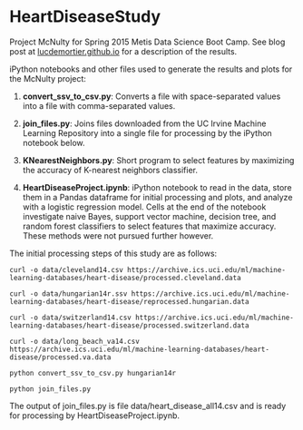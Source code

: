 # HeartDiseaseStudy
Project McNulty for Spring 2015 Metis Data Science Boot Camp. 
See blog post at [lucdemortier.github.io](http://lucdemortier.github.io/portfolio/3_mcnulty.html) for a description of the results.

iPython notebooks and other files used to generate the results and plots for the McNulty project:

1. **convert\_ssv\_to\_csv.py**: Converts a file with space-separated values into a file with comma-separated values.

1. **join\_files.py**: Joins files downloaded from the UC Irvine Machine Learning Repository into a single file for processing by the iPython notebook below.

1. **KNearestNeighbors.py**: Short program to select features by maximizing the accuracy of K-nearest neighbors classifier.

1. **HeartDiseaseProject.ipynb**: iPython notebook to read in the data, store them in a Pandas dataframe for initial processing and plots, and analyze with a logistic regression model.  Cells at the end of the notebook investigate naive Bayes, support vector machine, decision tree, and random forest classifiers to select features that maximize accuracy.  These methods were not pursued further however.

The initial processing steps of this study are as follows:

`curl -o data/cleveland14.csv https://archive.ics.uci.edu/ml/machine-learning-databases/heart-disease/processed.cleveland.data`

`curl -o data/hungarian14r.ssv https://archive.ics.uci.edu/ml/machine-learning-databases/heart-disease/reprocessed.hungarian.data`

`curl -o data/switzerland14.csv https://archive.ics.uci.edu/ml/machine-learning-databases/heart-disease/processed.switzerland.data`

`curl -o data/long_beach_va14.csv https://archive.ics.uci.edu/ml/machine-learning-databases/heart-disease/processed.va.data`

`python convert_ssv_to_csv.py hungarian14r`

`python join_files.py`

The output of join\_files.py is file data/heart\_disease\_all14.csv and is ready for processing by HeartDiseaseProject.ipynb.
